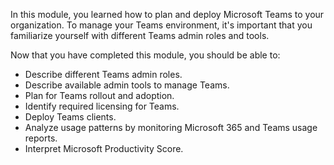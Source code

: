 In this module, you learned how to plan and deploy Microsoft Teams to your organization. To manage your Teams environment, it's important that you familiarize yourself with different Teams admin roles and tools.

Now that you have completed this module, you should be able to:

- Describe different Teams admin roles. 
- Describe available admin tools to manage Teams.
- Plan for Teams rollout and adoption. 
- Identify required licensing for Teams. 
- Deploy Teams clients. 
- Analyze usage patterns by monitoring Microsoft 365 and Teams usage reports. 
- Interpret Microsoft Productivity Score.

